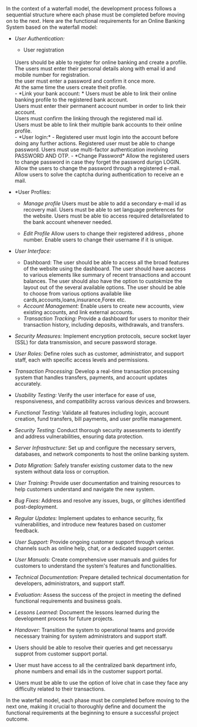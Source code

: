 In the context of a waterfall model, the development process follows a sequential structure where each phase must be completed before moving on to the next. Here are the functional requirements for an Online Banking System based on the waterfall model:

   - *User Authentication:*
     - User registration<br>
     <br>
       Users should be able to register for online banking and create a profile.<br>
       The users must enter their personal details along with email id and mobile number for registration.<br>
       the user must enter a password and confirm it once more.<br>
       At the same time the users create theit profile.<br>
     - *Link your bank account: *
       Users must be able to link their online banking profile to the registered bank account.<br>
       Users must enter their permanent account number in order to link their account.<br>
       Users must confirm the linking through the registered mail id.<br>
       Users must be able to link their multiple bank accounts to their online profile.<br>
     - *User login:*
     - Registered user must login into the account before doing any further actions.
       Registered user must be able to change password.
       Users must use multi-factor authentication involving PASSWORD AND OTP.
     - *Change Password*
       Allow the registered users to change password in case they forget the password durign LOGIN.
       Allow the users to change the password through a registered e-mail.
       Allow users to solve the captcha during authentication to receive an e mail.
       
   - *User Profiles:
      - *Manage profile*
        Users must be able to add a secondary e-mail id as recovery mail.
        Users must be able to set language preferences for the website.
        Users must be able tio access required detailsrelated to the bank account whenever needed.
     
      - *Edit Profile*
        Allow users to change their registered address , phone number.
        Enable users to change their username if it is unique.
        
   
   - *User Interface:*
      - Dashboard:
        The user should be able to access all the broad features of the website using the dashboard.
        The user should have aaccess to various elements like summary of recent transactions and account balances.
        The user should also have the option to custokmize the layout out of the several available options.
        The user should be able to choose from various options available like cards,accounts,loans,insurance,Forex etc.
      - *Account Management:* Enable users to create new accounts, view existing accounts, and link external accounts.
      - *Transaction Tracking:* Provide a dashboard for users to monitor their transaction history, including deposits, withdrawals, and transfers.


   - *Security Measures:* Implement encryption protocols, secure socket layer (SSL) for data transmission, and secure password storage.
   - *User Roles:* Define roles such as customer, administrator, and support staff, each with specific access levels and permissions.
   - *Transaction Processing:* Develop a real-time transaction processing system that handles transfers, payments, and account updates accurately.

   - *Usability Testing:* Verify the user interface for ease of use, responsiveness, and compatibility across various devices and browsers.
   - *Functional Testing:* Validate all features including login, account creation, fund transfers, bill payments, and user profile management.
   - *Security Testing:* Conduct thorough security assessments to identify and address vulnerabilities, ensuring data protection.


   - *Server Infrastructure:* Set up and configure the necessary servers, databases, and network components to host the online banking system.
   - *Data Migration:* Safely transfer existing customer data to the new system without data loss or corruption.
   - *User Training:* Provide user documentation and training resources to help customers understand and navigate the new system.


   - *Bug Fixes:* Address and resolve any issues, bugs, or glitches identified post-deployment.
   - *Regular Updates:* Implement updates to enhance security, fix vulnerabilities, and introduce new features based on customer feedback.
   - *User Support:* Provide ongoing customer support through various channels such as online help, chat, or a dedicated support center.


   - *User Manuals:* Create comprehensive user manuals and guides for customers to understand the system's features and functionalities.
   - *Technical Documentation:* Prepare detailed technical documentation for developers, administrators, and support staff.


   - *Evaluation:*
     Assess the success of the project in meeting the defined functional requirements and business goals.
   - *Lessons Learned:* Document the lessons learned during the development process for future projects.
   - *Handover:* Transition the system to operational teams and provide necessary training for system administrators and support staff.

  - Users should be able to resolve their queries and get necessaryu supprot from customer support portal.
  - User must have access to all the centralized bank department info, phone numbers and email ids in the customer support portal.
  - Users must be able to use the option of loive chat in case they face any difficulty related to their transactions.



In the waterfall model, each phase must be completed before moving to the next one, making it crucial to thoroughly define and document the functional requirements at the beginning to ensure a successful project outcome.
